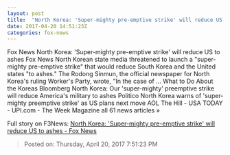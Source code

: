 ```yaml
---
layout: post
title:  "North Korea: 'Super-mighty pre-emptive strike' will reduce US to ashes - Fox News"
date: 2017-04-20 14:51:23Z
categories: fox-news
---
```


Fox News North Korea: 'Super-mighty pre-emptive strike' will reduce US to ashes Fox News North Korean state media threatened to launch a "super-mighty pre-emptive strike" that would reduce South Korea and the United states "to ashes." The Rodong Sinmun, the official newspaper for North Korea's ruling Worker's Party, wrote, "In the case of ... What to Do About the Koreas Bloomberg North Korea: Our 'super-mighty' preemptive strike will reduce America's military to ashes Politico North Korea warns of 'super-mighty preemptive strike' as US plans next move AOL The Hill - USA TODAY - UPI.com - The Week Magazine all 61 news articles »


Full story on F3News: [North Korea: 'Super-mighty pre-emptive strike' will reduce US to ashes - Fox News](http://www.f3nws.com/n/cgQJXE)

> Posted on: Thursday, April 20, 2017 7:51:23 PM
